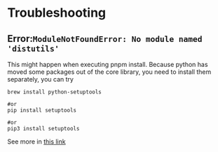 # Troubleshooting

## Error:`ModuleNotFoundError: No module named 'distutils'`

This might happen when executing pnpm install. Because python has moved some packages out of the core library, you need to install them separately, you can try

```shell
brew install python-setuptools

#or
pip install setuptools

#or
pip3 install setuptools
```

See more in [this link](https://stackoverflow.com/questions/69919970/no-module-named-distutils-but-distutils-installed)
